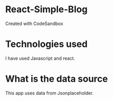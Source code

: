 # React-Simple-Blog
Created with CodeSandbox

# Technologies used 
I have used Javascript and react. 
# What is the data source 
This app uses data from Jsonplaceholder. 
